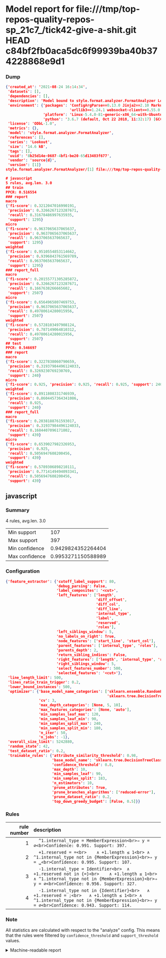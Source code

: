 # Model report for file:///tmp/top-repos-quality-repos-sp_21c7_/tick42-give-a-shit.git HEAD c84bf2fb0aca5dc6f99939ba40b374228868e9d1

### Dump

```json
{'created_at': '2021-08-24 16:14:34',
 'datasets': [],
 'dependencies': [],
 'description': 'Model bound to style.format.analyzer.FormatAnalyzer Lookout analyzer.',
 'environment': {'packages': 'ConfigArgParse==0.13.0 Jinja2==2.10 MarkupSafe==1.1.1 PyStemmer==1.3.0 PyYAML==5.1 Pympler==0.5 SQLAlchemy==1.2.10 SQLAlchemy-Utils==0.33.3 asdf==2.3.2 bblfsh==2.12.7 boto==2.49.0 boto3==1.9.130 botocore==1.12.130 cachetools==2.0.1 certifi==2019.3.9 chardet==3.0.4 clint==0.5.1 docker==3.7.0 docker-pycreds==0.4.0 dulwich==0.19.11 grpcio==1.19.0 grpcio-tools==1.19.0 humanfriendly==4.16.1 humanize==0.5.1 idna==2.8 jmespath==0.9.4 jsonschema==2.6.0 lookout-sdk==0.4.1 lookout-sdk-ml==0.19.0 lookout-style==0.2.0 lz4==2.1.6 modelforge==0.12.1 numpy==1.16.2 packaging==19.0 pandas==0.22.0 pip==19.0.3 protobuf==3.7.0 psycopg2-binary==2.7.5 pygtrie==2.3 pyparsing==2.3.1 python-dateutil==2.8.0 python-igraph==0.7.1.post6 pytz==2019.1 requests==2.21.0 requirements-parser==0.2.0 scikit-learn==0.20.1 scikit-optimize==0.5.2 scipy==1.2.1 semantic-version==2.6.0 setuptools==40.8.0 six==1.12.0 smart-open==1.8.1 sourced-ml==0.8.2 spdx==2.5.0 stringcase==1.2.0 tabulate==0.8.2 tqdm==4.31.1 '
                             'urllib3==1.24.1 websocket-client==0.55.0 xxhash==1.3.0',
                 'platform': 'Linux-5.4.0-81-generic-x86_64-with-Ubuntu-18.04-bionic',
                 'python': '3.6.7 (default, Oct 22 2018, 11:32:17) [GCC 8.2.0]'},
 'license': 'ODbL-1.0',
 'metrics': {},
 'model': 'style.format.analyzer.FormatAnalyzer',
 'references': [],
 'series': 'Lookout',
 'size': '14.6 kB',
 'tags': [],
 'uuid': '8b25d14e-0687-4bf1-be20-65d13483f677',
 'vendor': 'source{d}',
 'version': [1]}
style.format.analyzer.FormatAnalyzer/[1] file:///tmp/top-repos-quality-repos-sp_21c7_/tick42-give-a-shit.git c84bf2fb0aca5dc6f99939ba40b374228868e9d1

# javascript
5 rules, avg.len. 3.0
## train
PPCR: 0.516554
### report
macro
{'f1-score': 0.3212047016990191,
 'precision': 0.3266267123287671,
 'recall': 0.31678486997635935,
 'support': 1295}
micro
{'f1-score': 0.9637065637065637,
 'precision': 0.9637065637065637,
 'recall': 0.9637065637065637,
 'support': 1295}
weighted
{'f1-score': 0.9510554853114662,
 'precision': 0.9396843761569789,
 'recall': 0.9637065637065637,
 'support': 1295}
### report_full
macro
{'f1-score': 0.20155771305285872,
 'precision': 0.3266267123287671,
 'recall': 0.1667638266665602,
 'support': 2507}
micro
{'f1-score': 0.6564965807469753,
 'precision': 0.9637065637065637,
 'recall': 0.49780614280015956,
 'support': 2507}
weighted
{'f1-score': 0.5728103497908124,
 'precision': 0.787149064810312,
 'recall': 0.49780614280015956,
 'support': 2507}
## test
PPCR: 0.546697
### report
macro
{'f1-score': 0.3227838060790659,
 'precision': 0.31937984496124033,
 'recall': 0.3269230769230769,
 'support': 240}
micro
{'f1-score': 0.925, 'precision': 0.925, 'recall': 0.925, 'support': 240}
weighted
{'f1-score': 0.8911808331746939,
 'precision': 0.8604457364341086,
 'recall': 0.925,
 'support': 240}
### report_full
macro
{'f1-score': 0.2038188761593017,
 'precision': 0.31937984496124033,
 'recall': 0.1684407096171802,
 'support': 439}
micro
{'f1-score': 0.6539027982326953,
 'precision': 0.925,
 'recall': 0.5056947608200456,
 'support': 439}
weighted
{'f1-score': 0.5789306898210111,
 'precision': 0.7714149494093341,
 'recall': 0.5056947608200456,
 'support': 439}
```

## javascript
### Summary
4 rules, avg.len. 3.0

| | |
|-|-|
|Min support|107|
|Max support|397|
|Min confidence|0.9429824352264404|
|Max confidence|0.9953271150588989|

### Configuration

```json
{'feature_extractor': {'cutoff_label_support': 80,
                       'debug_parsing': False,
                       'label_composites': '<cut>',
                       'left_features': ['length',
                                         'diff_offset',
                                         'diff_col',
                                         'diff_line',
                                         'internal_type',
                                         'label',
                                         'reserved',
                                         'roles'],
                       'left_siblings_window': 5,
                       'no_labels_on_right': True,
                       'node_features': ['start_line', 'start_col'],
                       'parent_features': ['internal_type', 'roles'],
                       'parents_depth': 2,
                       'return_sibling_indices': False,
                       'right_features': ['length', 'internal_type', 'reserved', 'roles'],
                       'right_siblings_window': 5,
                       'select_features_number': 500,
                       'selected_features': '<cut>'},
 'line_length_limit': 500,
 'lines_ratio_train_trigger': 0.2,
 'lower_bound_instances': 500,
 'optimizer': {'base_model_name_categories': ['sklearn.ensemble.RandomForestClassifier',
                                              'sklearn.tree.DecisionTreeClassifier'],
               'cv': 3,
               'max_depth_categories': [None, 5, 10],
               'max_features_categories': [None, 'auto'],
               'min_samples_leaf_max': 120,
               'min_samples_leaf_min': 90,
               'min_samples_split_max': 240,
               'min_samples_split_min': 180,
               'n_iter': 50,
               'n_jobs': -1},
 'overall_size_limit': 5242880,
 'random_state': 42,
 'test_dataset_ratio': 0.2,
 'trainable_rules': {'attribute_similarity_threshold': 0.98,
                     'base_model_name': 'sklearn.tree.DecisionTreeClassifier',
                     'confidence_threshold': 0.8,
                     'max_depth': 10,
                     'min_samples_leaf': 90,
                     'min_samples_split': 183,
                     'n_estimators': 10,
                     'prune_attributes': True,
                     'prune_branches_algorithms': ['reduced-error'],
                     'prune_dataset_ratio': 0.2,
                     'top_down_greedy_budget': [False, 0.5]}}
```

### Rules

| rule number | description |
|----:|:-----|
| 1 | `  ^1.internal_type = MemberExpression<br>⇒ y = ∅<br>Confidence: 0.991. Support: 397.` |
| 2 | `  +1.reserved = =<br>	∧ +1.length ≤ 1<br>	∧ ^1.internal_type not in {MemberExpression}<br>⇒ y = ␣<br>Confidence: 0.995. Support: 107.` |
| 3 | `  -1.internal_type = Identifier<br>	∧ +1.reserved not in {=}<br>	∧ +1.length ≤ 1<br>	∧ ^1.internal_type not in {MemberExpression}<br>⇒ y = ∅<br>Confidence: 0.956. Support: 327.` |
| 4 | `  -1.internal_type not in {Identifier}<br>	∧ +1.reserved = ;<br>	∧ +1.length ≤ 1<br>	∧ ^1.internal_type not in {MemberExpression}<br>⇒ y = ∅<br>Confidence: 0.943. Support: 114.` |

### Note
All statistics are calculated with respect to the "analyze" config. This means that the rules were filtered by
`confidence_threshold` and `support_threshold` values.

<details>
    <summary>Machine-readable report</summary>
```json
{"javascript": {"avg_rule_len": 3.0, "max_conf": 0.9953271150588989, "max_support": 397, "min_conf": 0.9429824352264404, "min_support": 107, "num_rules": 4}}
```
</details>
